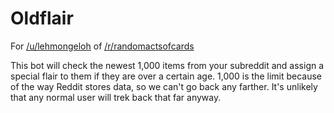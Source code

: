 Oldflair
========

For [/u/lehmongeloh](http://www.reddit.com/user/lehmongeloh) of [/r/randomactsofcards](http://www.reddit.com/r/randomactsofcards)

This bot will check the newest 1,000 items from your subreddit and assign a special flair to them if they are over a certain age. 1,000 is the limit because of the way Reddit stores data, so we can't go back any farther. It's unlikely that any normal user will trek back that far anyway.